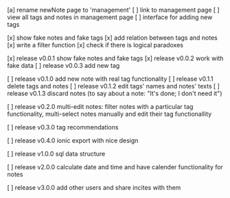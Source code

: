 [a] rename newNote page to 'management'
[ ] link to management page
[ ] view all tags and notes in management page
[ ] interface for adding new tags

[x] show fake notes and fake tags
[x] add relation between tags and notes
[x] write a filter function
[x] check if there is logical paradoxes

[x] release v0.0.1 show fake notes and fake tags
[x] release v0.0.2 work with fake data
[ ] release v0.0.3 add new tag

[ ] release v0.1.0 add new note with real tag functionality
[ ] release v0.1.1 delete tags and notes
[ ] release v0.1.2 edit tags' names and notes' texts
[ ] release v0.1.3 discard notes (to say about a note: "It's done; I don't need it")

[ ] release v0.2.0 multi-edit notes: filter notes with a particular tag functionality, multi-select notes manually and edit their tag functionallity

[ ] release v0.3.0 tag recommendations

[ ] release v0.4.0 ionic export with nice design


[ ] release v1.0.0 sql data structure


[ ] release v2.0.0 calculate date and time and have calender functionality for notes


[ ] release v3.0.0 add other users and share incites with them
